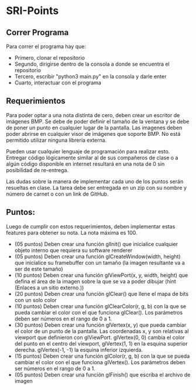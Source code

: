 # SRI-Points

## Correr Programa
Para correr el programa hay que:
* Primero, clonar el repositorio
* Segundo, dirigirse dentro de la consola a donde se encuentra el repositorio
* Tercero, escribir "python3 main.py" en la consola y darle enter
* Cuarto, interactuar con el programa

## Requerimientos
Para poder optar a una nota distinta de cero, deben crear un escritor de imágenes BMP. Se debe de poder definir el tamaño de la ventana y se debe de poner un punto en cualquier lugar de la pantalla. Las imagenes deben poder abrirse en cualquier visor de imágenes que soporte BMP. No está permitido utilizar ninguna librería externa.

Pueden usar cualquier lenguaje de programación para realizar esto. Entregar código lógicamente similar al de sus compañeros de clase o a algún código disponible en internet resultará en una nota de 0 sin posibilidad de re-entrega. 

Las dudas sobre la manera de implementar cada uno de los puntos serán resueltas en clase. La tarea debe ser entregada en un zip con su nombre y número de carnet o con un link de GitHub.

## Puntos:

Luego de cumplir con estos requerimientos, deben implementar estas features para obtener su nota. La nota máxima es 100.

* (05 puntos) Deben crear una función glInit() que inicialice cualquier objeto interno que requiera su software renderer
* (05 puntos) Deben crear una función glCreateWindow(width, height) que inicialice su framebuffer con un tamaño (la imagen resultante va a ser de este tamaño)
* (10 puntos)  Deben crear una función glViewPort(x, y, width, height) que defina el área de la imagen sobre la que se va a poder dibujar (hint (Enlaces a un sitio externo.))
* (20 puntos) Deben crear una función glClear() que llene el mapa de bits con un solo color
* (10 puntos) Deben crear una función glClearColor(r, g, b) con la que se pueda cambiar el color con el que funciona glClear(). Los parámetros deben ser números en el rango de 0 a 1.
* (30 puntos) Deben crear una función glVertex(x, y) que pueda cambiar el color de un punto de la pantalla. Las coordenadas x, y son relativas al viewport que definieron con glViewPort.
glVertex(0, 0) cambia el color del punto en el centro del viewport, glVertex(1, 1) en la esquina superior derecha. glVertex(-1, -1) la esquina inferior izquierda.
* (15 puntos) Deben crear una función glColor(r, g, b) con la que se pueda cambiar el color con el que funciona glVertex(). Los parámetros deben ser números en el rango de 0 a 1.
* (05 puntos) Deben crear una función glFinish() que escriba el archivo de imagen
